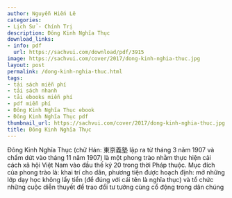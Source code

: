 ```yaml
---
author: Nguyễn Hiến Lê
categories:
- Lịch Sử - Chính Trị
description: Đông Kinh Nghĩa Thục
download_links:
- info: pdf
  url: https://sachvui.com/download/pdf/3915
image: https://sachvui.com/cover/2017/dong-kinh-nghia-thuc.jpg
layout: post
permalink: /dong-kinh-nghia-thuc.html
tags:
- tải sách miễn phí
- tải sách nhanh
- tải ebooks miễn phí
- pdf miễn phí
- Đông Kinh Nghĩa Thục ebook
- Đông Kinh Nghĩa Thục pdf
thumbnail_url: https://sachvui.com/cover/2017/dong-kinh-nghia-thuc.jpg
title: Đông Kinh Nghĩa Thục
---
```


 <div class="item-desc text-justify"> <p>Đông Kinh Nghĩa Thục (chữ Hán: 東京義塾 lập ra từ tháng 3 năm 1907 và chấm dứt vào tháng 11 năm 1907) là một phong trào nhằm thực hiện cải cách xã hội Việt Nam vào đầu thế kỷ 20 trong thời Pháp thuộc. Mục đích của phong trào là: khai trí cho dân, phương tiện được hoạch định: mở những lớp dạy học không lấy tiền (để đúng với cái tên là nghĩa thục) và tổ chức những cuộc diễn thuyết để trao đổi tư tưởng cùng cổ động trong dân chúng</p><ul></ul><div> </div> </div>